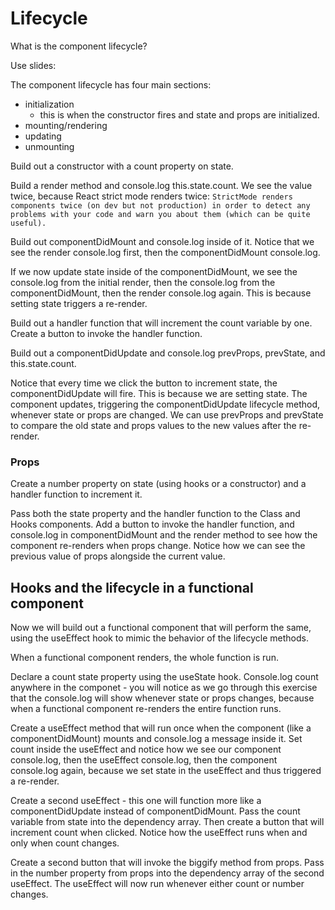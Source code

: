 # Lifecycle

What is the component lifecycle?

Use slides:

The component lifecycle has four main sections: 
- initialization
  - this is when the constructor fires and state and props are initialized.
- mounting/rendering
- updating
- unmounting

Build out a constructor with a count property on state. 

Build a render method and console.log this.state.count. We see the value twice, because React strict mode renders twice: `StrictMode renders components twice (on dev but not production) in order to detect any problems with your code and warn you about them (which can be quite useful).`

Build out componentDidMount and console.log inside of it. Notice that we see the render console.log first, then the componentDidMount console.log. 

If we now update state inside of the componentDidMount, we see the console.log from the initial render, then the console.log from the componentDidMount, then the render console.log again. This is because setting state triggers a re-render. 

Build out a handler function that will increment the count variable by one. Create a button to invoke the handler function.

Build out a componentDidUpdate and console.log prevProps, prevState, and this.state.count.

Notice that every time we click the button to increment state, the componentDidUpdate will fire. This is because we are setting state. The component updates, triggering the componentDidUpdate lifecycle method, whenever state or props are changed. We can use prevProps and prevState to compare the old state and props values to the new values after the re-render. 

### Props

Create a number property on state (using hooks or a constructor) and a handler function to increment it. 

Pass both the state property and the handler function to the Class and Hooks components. Add a button to invoke the handler function, and console.log in componentDidMount and the render method to see how the component re-renders when props change. Notice how we can see the previous value of props alongside the current value. 



## Hooks and the lifecycle in a functional component

Now we will build out a functional component that will perform the same, using the useEffect hook to mimic the behavior of the lifecycle methods.

When a functional component renders, the whole function is run. 


Declare a count state property using the useState hook. Console.log count anywhere in the componet - you will notice as we go through this exercise that the console.log will show whenever state or props changes, because when a functional component re-renders the entire function runs. 

Create a useEffect method that will run once when the component (like a componentDidMount) mounts and console.log a message inside it. Set count inside the useEffect and notice how we see our component console.log, then the useEffect console.log, then the component console.log again, because we set state in the useEffect and thus triggered a re-render. 

Create a second useEffect - this one will function more like a componentDidUpdate instead of componentDidMount. Pass the count variable from state into the dependency array. Then create a button that will increment count when clicked. Notice how the useEffect runs when and only when count changes. 

Create a second button that will invoke the biggify method from props. Pass in the number property from props into the dependency array of the second useEffect. The useEffect will now run whenever either count or number changes.